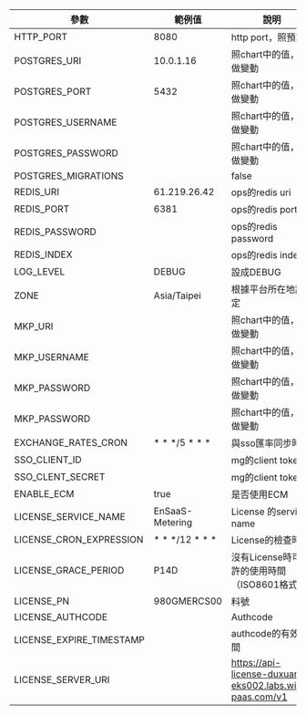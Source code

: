 

| 參數                     | 範例值          | 說明                                                    |
| ------------------------ | --------------- | ------------------------------------------------------- |
| HTTP_PORT                | 8080            | http port，照預設                                       |
| POSTGRES_URI             | 10.0.1.16       | 照chart中的值，不做變動                                 |
| POSTGRES_PORT            | 5432            | 照chart中的值，不做變動                                 |
| POSTGRES_USERNAME        |                 | 照chart中的值，不做變動                                 |
| POSTGRES_PASSWORD        |                 | 照chart中的值，不做變動                                 |
| POSTGRES_MIGRATIONS      |                 | false                                                   |
| REDIS_URI                | 61.219.26.42    | ops的redis uri                                          |
| REDIS_PORT               | 6381            | ops的redis port                                         |
| REDIS_PASSWORD           |                 | ops的redis password                                     |
| REDIS_INDEX              |                 | ops的redis index                                        |
| LOG_LEVEL                | DEBUG           | 設成DEBUG                                               |
| ZONE                     | Asia/Taipei     | 根據平台所在地設定                                      |
| MKP_URI                  |                 | 照chart中的值，不做變動                                 |
| MKP_USERNAME             |                 | 照chart中的值，不做變動                                 |
| MKP_PASSWORD             |                 | 照chart中的值，不做變動                                 |
| MKP_PASSWORD             |                 | 照chart中的值，不做變動                                 |
| EXCHANGE_RATES_CRON      | * * */5 * * *   | 與sso匯率同步時間                                       |
| SSO_CLIENT_ID            |                 | mg的client token                                        |
| SSO_CLENT_SECRET         |                 | mg的client token                                        |
| ENABLE_ECM               | true            | 是否使用ECM                                             |
| LICENSE_SERVICE_NAME     | EnSaaS-Metering | License 的service name                                  |
| LICENSE_CRON_EXPRESSION  | * * */12 * * *  | License的檢查時間                                       |
| LICENSE_GRACE_PERIOD     | P14D            | 沒有License時可允許的使用時間 （ISO8601格式）           |
| LICENSE_PN               | 980GMERCS00     | 料號                                                    |
| LICENSE_AUTHCODE         |                 | Authcode                                                |
| LICENSE_EXPIRE_TIMESTAMP |                 | authcode的有效期間                                      |
| LICENSE_SERVER_URI       |                 | https://api-license-duxuan-eks002.labs.wise-paas.com/v1 |


